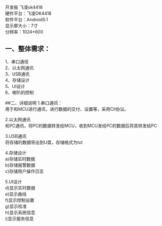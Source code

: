   开发板 飞凌ok4418 <br/>
  硬件平台：飞凌OK4418 <br/>
  软件平台：Android5.1 <br/>
  显示屏大小：7寸 <br/>
  分辨率：1024*600 <br/>

## 一、整体需求：
1、串口通信 <br/>
2、以太网通讯 <br/>
3、USB通讯<br/>
4、存储设计<br/>
5、UI设计<br/>
6、喇叭的控制

##二、详细说明
1.串口通讯：<br/>
用于和MCU进行通讯，进行数据的交付、设置等，采用CII协议。<br/>

2.以太网通讯<br/>
和PC通讯，将PC的数据转发给MCU，收到MCU发给PC的数据后将其转发给PC

3.USB通讯<br/>
将存储的数据导出到U盘，存储格式为txt<br/>

4.存储设计<br/>
a)存储实时数据<br/>
b)存储报警数据<br/>
c)存储用户操作日志<br/>

5.UI设计<br/>
d)显示实时数据<br/>
e)显示曲线<br/>
f)显示控制设置<br/>
g)显示校准<br/>
h)显示系统信息<br/>
i)显示服务信息<br/>